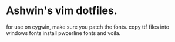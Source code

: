 # Ashwin's vim dotfiles.
for use on cygwin, make sure you patch the fonts.
copy ttf files into windows fonts
install pwoerline fonts
and voila.
